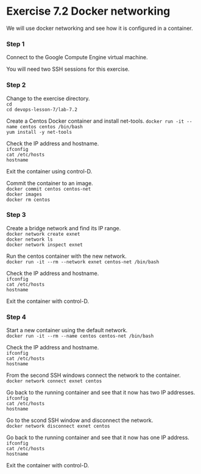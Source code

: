 # Exercise 7.2 Docker networking

We will use docker networking and see how it is configured in a container.

### Step 1

Connect to the Google Compute Engine virtual machine.

You will need two SSH sessions for this exercise.

### Step 2

Change to the exercise directory.  
`cd`  
`cd devops-lesson-7/lab-7.2`  

Create a Centos Docker container and install net-tools.
`docker run -it --name centos centos /bin/bash`  
`yum install -y net-tools`  

Check the IP address and hostname.  
`ifconfig`  
`cat /etc/hosts`  
`hostname`  

Exit the container using control-D.  

Commit the container to an image.  
`docker commit centos centos-net`  
`docker images`  
`docker rm centos`  

### Step 3

Create a bridge network and find its IP range.  
`docker network create exnet`  
`docker network ls`  
`docker network inspect exnet`  

Run the centos container with the new network.  
`docker run -it --rm --network exnet centos-net /bin/bash`  

Check the IP address and hostname.  
`ifconfig`  
`cat /etc/hosts`  
`hostname`  

Exit the container with control-D.

### Step 4

Start a new container using the default network.  
`docker run -it --rm --name centos centos-net /bin/bash`  

Check the IP address and hostname.  
`ifconfig`  
`cat /etc/hosts`  
`hostname`  

From the second SSH windows connect the network to the container.  
`docker network connect exnet centos`  

Go back to the running container and see that it now has two IP addresses.  
`ifconfig`  
`cat /etc/hosts`  
`hostname`  

Go to the scond SSH window and disconnect the network.  
`docker network disconnect exnet centos`  

Go back to the running container and see that it now has one IP address.  
`ifconfig`  
`cat /etc/hosts`  
`hostname`  

Exit the container with control-D.

